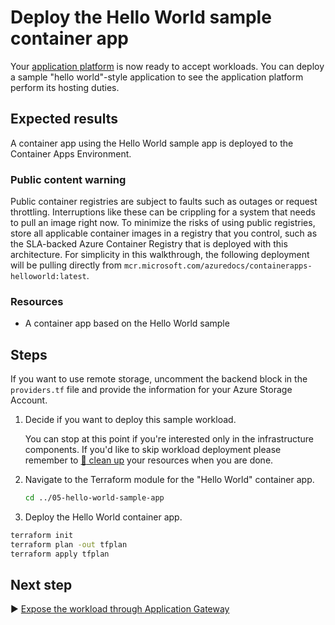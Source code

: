 # Deploy the Hello World sample container app

Your [application platform](../04-container-apps-environment/README.md) is now ready to accept workloads. You can deploy a sample "hello world"-style application to see the application platform perform its hosting duties.

## Expected results

A container app using the Hello World sample app is deployed to the Container Apps Environment.

### Public content warning

Public container registries are subject to faults such as outages or request throttling. Interruptions like these can be crippling for a system that needs to pull an image right now. To minimize the risks of using public registries, store all applicable container images in a registry that you control, such as the SLA-backed Azure Container Registry that is deployed with this architecture. For simplicity in this walkthrough, the following deployment will be pulling directly from `mcr.microsoft.com/azuredocs/containerapps-helloworld:latest`.

### Resources

- A container app based on the Hello World sample

## Steps

If you want to use remote storage, uncomment the backend block in the `providers.tf` file and provide the information for your Azure Storage Account. 

1. Decide if you want to deploy this sample workload.

   You can stop at this point if you're interested only in the infrastructure components. If you'd like to skip workload deployment please remember to [:broom: clean up](../../README.md#broom-clean-up-resources) your resources when you are done.

1. Navigate to the Terraform module for the "Hello World" container app.
   
   ```bash
   cd ../05-hello-world-sample-app
   ```

1. Deploy the Hello World container app.

```bash
terraform init
terraform plan -out tfplan
terraform apply tfplan 
```

## Next step

:arrow_forward: [Expose the workload through Application Gateway](../06-application-gateway/README.md)
